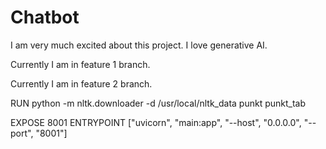 # Chatbot

I am very much excited about this project.
I love generative AI.

Currently I am in feature 1 branch.

Currently I am in feature 2 branch.


RUN python -m nltk.downloader -d /usr/local/nltk_data punkt punkt_tab

EXPOSE 8001
ENTRYPOINT ["uvicorn", "main:app", "--host", "0.0.0.0", "--port", "8001"]
